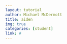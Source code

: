 ```yaml
---
layout: tutorial
author: Michael McDermott
title: aiden
img: true
categories: [student]
link: #
---
```

